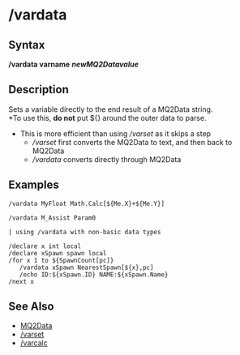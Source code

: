 # /vardata

## Syntax

**/vardata varname** _**newMQ2Datavalue**_

## Description

Sets a variable directly to the end result of a MQ2Data string.  
\*To use this, **do not** put ${} around the outer data to parse.

* This is more efficient than using _/varset_ as it skips a step
  * _/varset_ first converts the MQ2Data to text, and then back to MQ2Data
  * _/vardata_ converts directly through MQ2Data

## Examples

```text
/vardata MyFloat Math.Calc[${Me.X}+${Me.Y}]

/vardata M_Assist Param0

| using /vardata with non-basic data types

/declare x int local
/declare xSpawn spawn local
/for x 1 to ${SpawnCount[pc]}
   /vardata xSpawn NearestSpawn[${x},pc]
   /echo ID:${xSpawn.ID} NAME:${xSpawn.Name}
/next x
```

## See Also

* [MQ2Data](../../documentation/mqdata.md)
* [/varset](varset.md)
* [/varcalc](varcalc.md)

